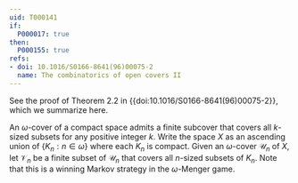 ```yaml
---
uid: T000141
if:
  P000017: true
then:
  P000155: true
refs:
- doi: 10.1016/S0166-8641(96)00075-2
  name: The combinatorics of open covers II
---
```


See the proof of Theorem 2.2 in {{doi:10.1016/S0166-8641(96)00075-2}}, which we summarize here.

An $\omega$-cover of a compact space admits a finite subcover that covers all $k$-sized subsets for any positive integer $k$. Write the space $X$ as an ascending union of $\{K_n:n\in\omega\}$ where each $K_n$ is compact. Given an $\omega$-cover $\mathscr U_n$ of $X$, let $\mathscr V_n$ be a finite subset of $\mathscr U_n$ that covers all $n$-sized subsets of $K_n$. Note that this is a winning Markov strategy in the $\omega$-Menger game.